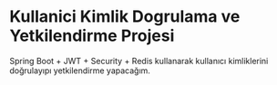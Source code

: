 # Kullanici Kimlik Dogrulama ve Yetkilendirme Projesi
Spring Boot + JWT + Security + Redis kullanarak kullanıcı kimliklerini doğrulayıpı yetkilendirme yapacağım.
